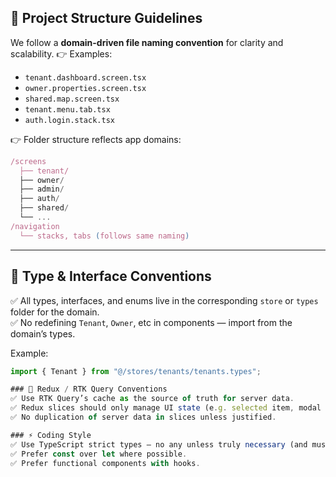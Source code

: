 ## 📁 Project Structure Guidelines

We follow a **domain-driven file naming convention** for clarity and scalability.
👉 Examples:

- `tenant.dashboard.screen.tsx`
- `owner.properties.screen.tsx`
- `shared.map.screen.tsx`
- `tenant.menu.tab.tsx`
- `auth.login.stack.tsx`

👉 Folder structure reflects app domains:

``` typescript
/screens
  ├── tenant/
  ├── owner/
  ├── admin/
  ├── auth/
  ├── shared/
  └── ...
/navigation
  └── stacks, tabs (follows same naming)
```

---

## 📌 Type & Interface Conventions

✅ All types, interfaces, and enums live in the corresponding `store` or `types` folder for the domain.  
✅ No redefining `Tenant`, `Owner`, etc in components — import from the domain’s types.

Example:

```ts
import { Tenant } from "@/stores/tenants/tenants.types";

### 🔑 Redux / RTK Query Conventions
✅ Use RTK Query’s cache as the source of truth for server data.
✅ Redux slices should only manage UI state (e.g. selected item, modal visibility).
✅ No duplication of server data in slices unless justified.

### ⚡ Coding Style
✅ Use TypeScript strict types — no any unless truly necessary (and must be documented).
✅ Prefer const over let where possible.
✅ Prefer functional components with hooks.

